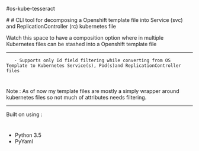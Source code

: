 #os-kube-tesseract
<head>
<title>os-kube-tesseract :: A CLI based tool for transforming Openshift template files to Kubernetes file(s)</title>
<meta name='keywords' content='openshift, kubernetes, transform templates, tesseract, decompose template files, osaka'>
</head>
#
#
CLI tool for decomposing a Openshift template file into Service (svc) and ReplicationController (rc) kubernetes file

Watch this space to have a composition option where in multiple Kubernetes files can be stashed into a Openshift template file


**********************************************************************************************************************************
       - Supports only Id field filtering while converting from OS Template to Kubernetes Service(s), Pod(s)and ReplicationController files
#
#
#
Note : As of now my template files are mostly a simply wrapper around kubernetes files so not much of attributes needs filtering.
**********************************************************************************************************************************

Built on using :
#
   - Python 3.5
   - PyYaml <latest>
